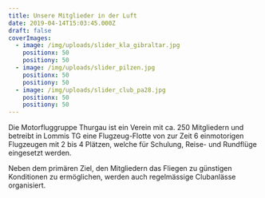 ```yaml
---
title: Unsere Mitglieder in der Luft
date: 2019-04-14T15:03:45.000Z
draft: false
coverImages:
  - image: /img/uploads/slider_kla_gibraltar.jpg
    positionx: 50
    positiony: 50
  - image: /img/uploads/slider_pilzen.jpg
    positionx: 50
    positiony: 50
  - image: /img/uploads/slider_club_pa28.jpg
    positionx: 50
    positiony: 50
---
```

Die Motorfluggruppe Thurgau ist ein Verein mit ca. 250 Mitgliedern und betreibt in Lommis TG eine Flugzeug-Flotte von zur Zeit 6 einmotorigen Flugzeugen mit 2 bis 4 Plätzen, welche für Schulung, Reise- und Rundflüge eingesetzt werden.

Neben dem primären Ziel, den Mitgliedern das Fliegen zu günstigen Konditionen zu ermöglichen, werden auch regelmässige Clubanlässe organisiert.
